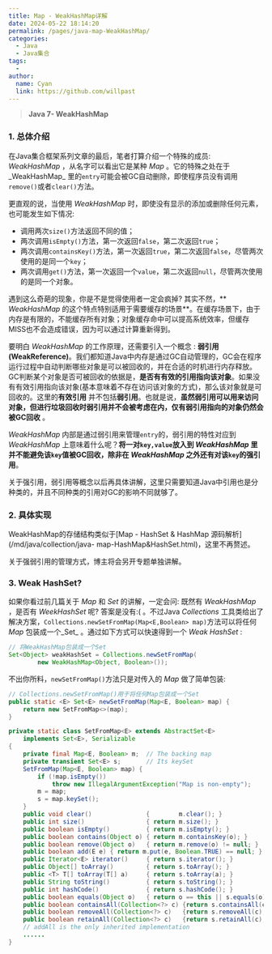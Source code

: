 ```yaml
---
title: Map - WeakHashMap详解
date: 2024-05-22 18:14:20
permalink: /pages/java-map-WeakHashMap/
categories:
  - Java
  - Java集合
tags:
  - 
author: 
  name: Cyan
  link: https://github.com/willpast
---
```


> **Java 7- WeakHashMap**

### 1. 总体介绍

在Java集合框架系列文章的最后，笔者打算介绍一个特殊的成员: _WeakHashMap_ ，从名字可以看出它是某种 _Map_ 。它的特殊之处在于_WeakHashMap_ 里的`entry`可能会被GC自动删除，即使程序员没有调用`remove()`或者`clear()`方法。

更直观的说，当使用 _WeakHashMap_ 时，即使没有显示的添加或删除任何元素，也可能发生如下情况:

* 调用两次`size()`方法返回不同的值；
* 两次调用`isEmpty()`方法，第一次返回`false`，第二次返回`true`；
* 两次调用`containsKey()`方法，第一次返回`true`，第二次返回`false`，尽管两次使用的是同一个`key`；
* 两次调用`get()`方法，第一次返回一个`value`，第二次返回`null`，尽管两次使用的是同一个对象。


遇到这么奇葩的现象，你是不是觉得使用者一定会疯掉? 其实不然，** _WeakHashMap_
的这个特点特别适用于需要缓存的场景**。在缓存场景下，由于内存是有限的，不能缓存所有对象；对象缓存命中可以提高系统效率，但缓存MISS也不会造成错误，因为可以通过计算重新得到。

要明白 _WeakHashMap_ 的工作原理，还需要引入一个概念 : **弱引用(WeakReference)**。我们都知道Java中内存是通过GC自动管理的，GC会在程序运行过程中自动判断哪些对象是可以被回收的，并在合适的时机进行内存释放。GC判断某个对象是否可被回收的依据是，**是否有有效的引用指向该对象**。如果没有有效引用指向该对象(基本意味着不存在访问该对象的方式)，那么该对象就是可回收的。这里的**有效引用** 并不包括**弱引用**。也就是说，**虽然弱引用可以用来访问对象，但进行垃圾回收时弱引用并不会被考虑在内，仅有弱引用指向的对象仍然会被GC回收** 。

_WeakHashMap_ 内部是通过弱引用来管理`entry`的，弱引用的特性对应到 _WeakHashMap_ 上意味着什么呢？**将一对`key,value`放入到 _WeakHashMap_ 里并不能避免该`key`值被GC回收，除非在 _WeakHashMap_ 之外还有对该`key`的强引用**。

关于强引用，弱引用等概念以后再具体讲解，这里只需要知道Java中引用也是分种类的，并且不同种类的引用对GC的影响不同就够了。

### 2. 具体实现

WeakHashMap的存储结构类似于[Map - HashSet & HashMap 源码解析](/md/java/collection/java-
map-HashMap&HashSet.html)，这里不再赘述。

关于强弱引用的管理方式，博主将会另开专题单独讲解。

### 3. Weak HashSet?

如果你看过前几篇关于 _Map_ 和 _Set_ 的讲解，一定会问: 既然有 _WeakHashMap_ ，是否有 _WeekHashSet_ 呢?
答案是没有:( 。不过Java _Collections_
工具类给出了解决方案，`Collections.newSetFromMap(Map<E,Boolean> map)`方法可以将任何 _Map_ 包装成一个_Set_ 。通过如下方式可以快速得到一个 _Weak HashSet_ :

    
```java    
// 将WeakHashMap包装成一个Set
Set<Object> weakHashSet = Collections.newSetFromMap(
        new WeakHashMap<Object, Boolean>());
```

不出你所料，`newSetFromMap()`方法只是对传入的 _Map_ 做了简单包装:

    
```java 
// Collections.newSetFromMap()用于将任何Map包装成一个Set
public static <E> Set<E> newSetFromMap(Map<E, Boolean> map) {
    return new SetFromMap<>(map);
}

private static class SetFromMap<E> extends AbstractSet<E>
    implements Set<E>, Serializable
{
    private final Map<E, Boolean> m;  // The backing map
    private transient Set<E> s;       // Its keySet
    SetFromMap(Map<E, Boolean> map) {
        if (!map.isEmpty())
            throw new IllegalArgumentException("Map is non-empty");
        m = map;
        s = map.keySet();
    }
    public void clear()               {        m.clear(); }
    public int size()                 { return m.size(); }
    public boolean isEmpty()          { return m.isEmpty(); }
    public boolean contains(Object o) { return m.containsKey(o); }
    public boolean remove(Object o)   { return m.remove(o) != null; }
    public boolean add(E e) { return m.put(e, Boolean.TRUE) == null; }
    public Iterator<E> iterator()     { return s.iterator(); }
    public Object[] toArray()         { return s.toArray(); }
    public <T> T[] toArray(T[] a)     { return s.toArray(a); }
    public String toString()          { return s.toString(); }
    public int hashCode()             { return s.hashCode(); }
    public boolean equals(Object o)   { return o == this || s.equals(o); }
    public boolean containsAll(Collection<?> c) {return s.containsAll(c);}
    public boolean removeAll(Collection<?> c)   {return s.removeAll(c);}
    public boolean retainAll(Collection<?> c)   {return s.retainAll(c);}
    // addAll is the only inherited implementation
    ......
}
```    
    
 
